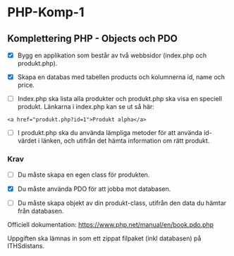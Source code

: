 # PHP-Komp-1

## Komplettering PHP - Objects och PDO

- [x] Bygg en applikation som består av två webbsidor (index.php och produkt.php). 

- [x] Skapa en databas med tabellen products och kolumnerna id, name och price.

- [ ] Index.php ska lista alla produkter och produkt.php ska visa en speciell produkt. Länkarna i index.php kan se ut så här:

`<a href="produkt.php?id=1">Produkt alpha</a>`

- [ ] I produkt.php ska du använda lämpliga metoder för att använda id-värdet i länken, och utifrån det hämta information om rätt produkt. 

### Krav

- [ ] Du måste skapa en egen class för produkten. 

- [x] Du måste använda PDO för att jobba mot databasen.

- [ ] Du måste skapa objekt av din produkt-class, utifrån den data du hämtar från databasen.

Officiell dokumentation: https://www.php.net/manual/en/book.pdo.php

Uppgiften ska lämnas in som ett zippat filpaket (inkl databasen) på ITHSdistans.